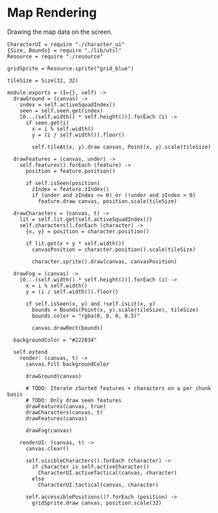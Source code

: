 Map Rendering
=============

Drawing the map data on the screen.

    CharacterUI = require "./character_ui"
    {Size, Bounds} = require "./lib/util"
    Resource = require "./resource"

    gridSprite = Resource.sprite("grid_blue")

    tileSize = Size(32, 32)

    module.exports = (I={}, self) ->
      drawGround = (canvas) ->
        index = self.activeSquadIndex()
        seen = self.seen.get(index)
        [0...(self.width() * self.height())].forEach (i) ->
          if seen.get(i)
            x = i % self.width()
            y = (i / self.width()).floor()

            self.tileAt(x, y).draw canvas, Point(x, y).scale(tileSize)

      drawFeatures = (canvas, under) ->
        self.features().forEach (feature) ->
          position = feature.position()

          if self.isSeen(position)
            zIndex = feature.zIndex()
            if (under and zIndex <= 0) or (!under and zIndex > 0)
              feature.draw canvas, position.scale(tileSize)
  
      drawCharacters = (canvas, t) ->
        lit = self.lit.get(self.activeSquadIndex())
        self.characters().forEach (character) ->
          {x, y} = position = character.position()

          if lit.get(x + y * self.width())
            canvasPosition = character.position().scale(tileSize)
  
            character.sprite().draw(canvas, canvasPosition)

      drawFog = (canvas) ->
        [0...(self.width() * self.height())].forEach (i) ->
          x = i % self.width()
          y = (i / self.width()).floor()

          if self.isSeen(x, y) and !self.isLit(x, y)
            bounds = Bounds(Point(x, y).scale(tileSize), tileSize)
            bounds.color = "rgba(0, 0, 0, 0.5)"

            canvas.drawRect(bounds)

      backgroundColor = "#222034"

      self.extend
        render: (canvas, t) ->
          canvas.fill backgroundColor

          drawGround(canvas)

          # TODO: Iterate zSorted features + characters on a per chunk basis
          # TODO: Only draw seen features
          drawFeatures(canvas, true)
          drawCharacters(canvas, t)
          drawFeatures(canvas)

          drawFog(canvas)

        renderUI: (canvas, t) ->
          canvas.clear()

          self.visibleCharacters().forEach (character) ->
            if character is self.activeCharacter()
              CharacterUI.activeTactical(canvas, character)
            else
              CharacterUI.tactical(canvas, character)

          self.accessiblePositions()?.forEach (position) ->
            gridSprite.draw canvas, position.scale(32)
